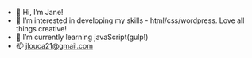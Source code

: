- 👋 Hi, I’m Jane!
- 👀 I’m interested in developing my skills - html/css/wordpress.  Love all things creative!
- 🌱 I’m currently learning javaScript(gulp!) 
- 📫 jlouca21@gmail.com

<!---
jlouca/jlouca is a ✨ special ✨ repository because its `README.md` (this file) appears on your GitHub profile.
You can click the Preview link to take a look at your changes.
--->
